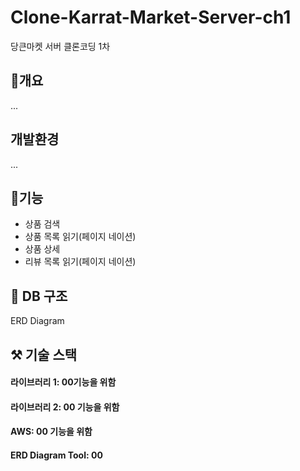 # Clone-Karrat-Market-Server-ch1
당큰마켓 서버 클론코딩 1차

## 📖개요
...
## 개발환경
...
## 🔎기능
- 상품 검색
- 상품 목록 읽기(페이지 네이션)
- 상품 상세
- 리뷰 목록 읽기(페이지 네이션)


## 🔧 DB 구조
ERD Diagram

## ⚒️ 기술 스택
#### 라이브러리 1: 00기능을 위함
#### 라이브러리 2: 00 기능을 위함
#### AWS: 00 기능을 위함
#### ERD Diagram Tool: 00
